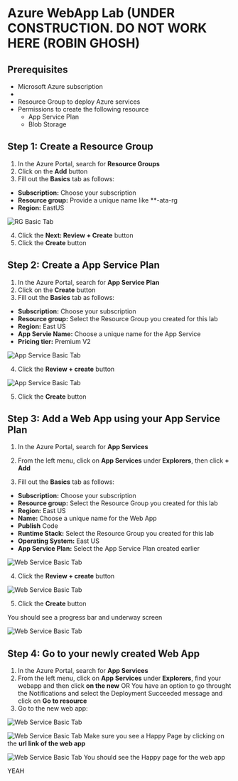 # Azure WebApp Lab  (UNDER CONSTRUCTION. DO NOT WORK HERE (ROBIN GHOSH)

## Prerequisites

- Microsoft Azure subscription
- 
- Resource Group to deploy Azure services
- Permissions to create the following resource  
    - App Service Plan
    - Blob Storage


## Step 1: Create a Resource Group
1. In the Azure Portal, search for **Resource Groups**
2. Click on the **Add** button
3. Fill out the **Basics** tab as follows:
- **Subscription:** Choose your subscription
- **Resource group:** Provide a unique name like **<initial>-ata-rg
- **Region:** EastUS

![RG Basic Tab](images/rg-basics.jpg)  

4. Click the **Next: Review + Create** button
5. Click the **Create** button

## Step 2: Create a App Service Plan
1. In the Azure Portal, search for **App Service Plan**
2. Click on the **Create** button
3. Fill out the **Basics** tab as follows:
- **Subscription:** Choose your subscription
- **Resource group:** Select the Resource Group you created for this lab
- **Region:** East US
- **App Servie Name:** Choose a unique name for the App Service
- **Pricing tier:** Premium V2

![App Service Basic Tab](images/app-service-create.jpg)

4. Click the **Review + create** button

![App Service Basic Tab](images/app-service-create-final.jpg)

5. Click the **Create** button


## Step 3: Add a Web App using your App Service Plan
1. In the Azure Portal, search for **App Services**
2. From the left menu, click on **App Services** under **Explorers**, then click **+ Add**

3. Fill out the **Basics** tab as follows:
- **Subscription:** Choose your subscription
- **Resource group:** Select the Resource Group you created for this lab
- **Region:** East US
- **Name:** Choose a unique name for the Web App
- **Publish** Code
- **Runtime Stack:** Select the Resource Group you created for this lab
- **Operating System:** East US
- **App Service Plan:** Select the App Service Plan created earlier

![Web Service Basic Tab](images/webapp-create.jpg)

4. Click the **Review + create** button

![Web Service Basic Tab](images/webapp-create-final.jpg)

5. Click the **Create** button

You should see a progress bar and underway screen

![Web Service Basic Tab](images/webapp-underway.jpg)


## Step 4: Go to your newly created Web App
1. In the Azure Portal, search for **App Services**
2. From the left menu, click on **App Services** under **Explorers**, find your webapp and then click **on the new**
   OR
   You have an option to go throught the Notifications and select the Deployment Succeeded message and click on **Go to resource**
6. Go to the new web app:

![Web Service Basic Tab](images/webapp-goto.jpg)

![Web Service Basic Tab](images/webapp-underway.jpg)
   Make sure you see a Happy Page by clicking on the **url link of the web app**


![Web Service Basic Tab](images/webapp-happy.jpg)
  You should see the Happy page for the web app

  YEAH
